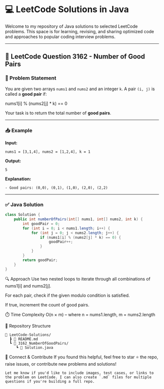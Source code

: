 # 💻 LeetCode Solutions in Java

Welcome to my repository of Java solutions to selected LeetCode problems. This space is for learning, revising, and sharing optimized code and approaches to popular coding interview problems.

---

## 🔢 LeetCode Question 3162 - Number of Good Pairs

### 📝 Problem Statement

You are given two arrays `nums1` and `nums2` and an integer `k`. A pair `(i, j)` is called a **good pair** if:

nums1[i] % (nums2[j] * k) == 0


Your task is to return the total number of **good pairs**.

---

### 📥 Example

**Input:**
```
nums1 = [3,1,4], nums2 = [1,2,4], k = 1

```

**Output:**
```
5
```


**Explanation:**
```
- Good pairs: (0,0), (0,1), (1,0), (2,0), (2,2)
```
---

### ✅ Java Solution

```java
class Solution {
    public int numberOfPairs(int[] nums1, int[] nums2, int k) {
        int goodPair = 0;
        for (int i = 0; i < nums1.length; i++) {
            for (int j = 0; j < nums2.length; j++) {
                if (nums1[i] % (nums2[j] * k) == 0) {
                    goodPair++;
                }
            }
        }
        return goodPair;
    }
}
```
🔍 Approach
Use two nested loops to iterate through all combinations of nums1[i] and nums2[j].

For each pair, check if the given modulo condition is satisfied.

If true, increment the count of good pairs.

⏱️ Time Complexity
O(n × m) – where n = nums1.length, m = nums2.length

📁 Repository Structure
```
📂 LeetCode-Solutions/
  ┣ 📄 README.md
  ┗ 📁 3162_NumberOfGoodPairs/
     ┗ 📄 Solution.java
```
🙌 Connect & Contribute
If you found this helpful, feel free to star ⭐ the repo, raise issues, or contribute new problems and solutions!
```
Let me know if you'd like to include images, test cases, or links to the problem on LeetCode. I can also create `.md` files for multiple questions if you're building a full repo.

```




